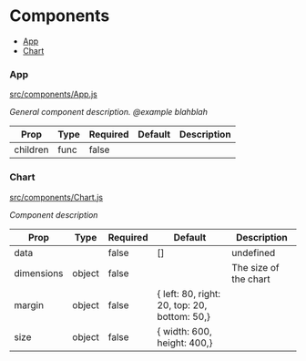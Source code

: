 # Components 

- [App](#App)
- [Chart](#Chart)

### App
[src/components/App.js](../src/components/App.js)

*General component description.
@example blahblah*

Prop | Type | Required | Default | Description
---- | ---- | -------- | ------- | -----------
children | func | false |  | 


### Chart
[src/components/Chart.js](../src/components/Chart.js)

*Component description*

Prop | Type | Required | Default | Description
---- | ---- | -------- | ------- | -----------
data |  | false | [] | undefined
dimensions | object | false |  | The size of the chart
margin | object | false | {  left: 80, right: 20,  top: 20, bottom: 50,} | 
size | object | false | {  width: 600,  height: 400,} | 

